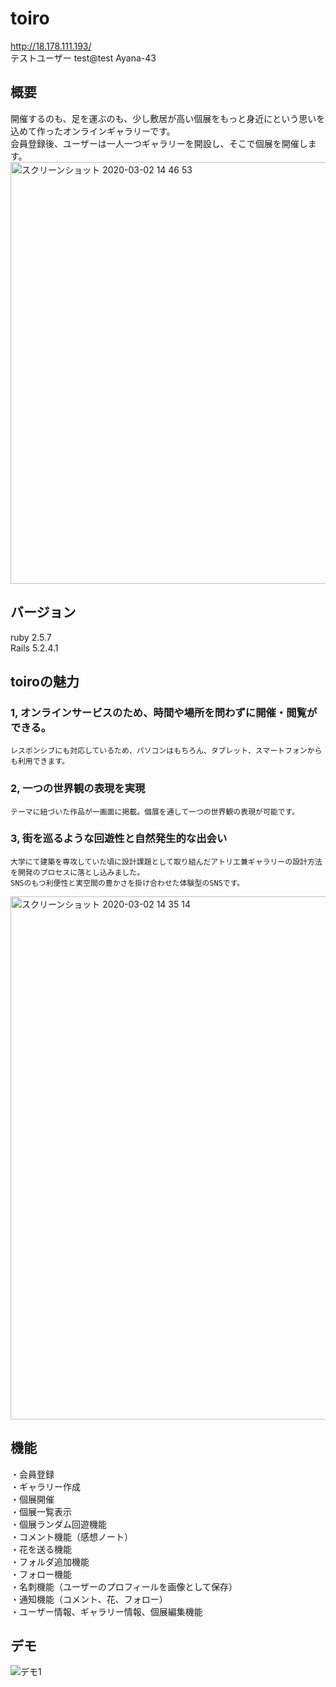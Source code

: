 # toiro
http://18.178.111.193/  
テストユーザー
test@test
Ayana-43

## 概要
開催するのも、足を運ぶのも、少し敷居が高い個展をもっと身近にという思いを込めて作ったオンラインギャラリーです。  
会員登録後、ユーザーは一人一つギャラリーを開設し、そこで個展を開催します。  
<img width="675" alt="スクリーンショット 2020-03-02 14 46 53" src="https://user-images.githubusercontent.com/57246626/75648864-bc29e980-5c94-11ea-8f77-ac1e1e1e81c2.png">

## バージョン  
ruby 2.5.7  
Rails 5.2.4.1

## toiroの魅力  
### 1, オンラインサービスのため、時間や場所を問わずに開催・閲覧ができる。  
    レスポンシブにも対応しているため、パソコンはもちろん、タブレット、スマートフォンからも利用できます。  
### 2, 一つの世界観の表現を実現  
    テーマに紐づいた作品が一画面に掲載。個展を通して一つの世界観の表現が可能です。
### 3, 街を巡るような回遊性と自然発生的な出会い    
    大学にて建築を専攻していた頃に設計課題として取り組んだアトリエ兼ギャラリーの設計方法を開発のプロセスに落とし込みました。　　  
    SNSのもつ利便性と実空間の豊かさを掛け合わせた体験型のSNSです。  
<img width="837" alt="スクリーンショット 2020-03-02 14 35 14" src="https://user-images.githubusercontent.com/57246626/75648774-73723080-5c94-11ea-9191-f50666eb9499.png">

## 機能  
・会員登録  
・ギャラリー作成  
・個展開催  
・個展一覧表示  
・個展ランダム回遊機能  
・コメント機能（感想ノート）  
・花を送る機能  
・フォルダ追加機能  
・フォロー機能  
・名刺機能（ユーザーのプロフィールを画像として保存）  
・通知機能（コメント、花、フォロー）  
・ユーザー情報、ギャラリー情報、個展編集機能  

## デモ

![デモ1](https://user-images.githubusercontent.com/57246626/75651415-b683d200-5c9b-11ea-835d-22cb2d95d895.gif)
